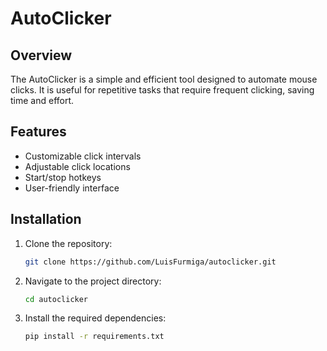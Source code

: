 # AutoClicker

## Overview
The AutoClicker is a simple and efficient tool designed to automate mouse clicks. It is useful for repetitive tasks that require frequent clicking, saving time and effort.

## Features
- Customizable click intervals
- Adjustable click locations
- Start/stop hotkeys
- User-friendly interface

## Installation
1. Clone the repository:
    ```sh
    git clone https://github.com/LuisFurmiga/autoclicker.git
    ```
2. Navigate to the project directory:
    ```sh
    cd autoclicker
    ```
3. Install the required dependencies:
    ```sh
    pip install -r requirements.txt
    ```
